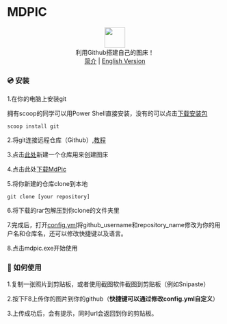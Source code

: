 # MDPIC
<p align="center" class="has-mb-6">
<img class="not-gallery-item" height="48" src="https://i.loli.net/2019/12/14/L3ZzHyqvshx9c2o.png">
<br> 利用Github搭建自己的图床！
<br>
<a href="https://github.com/skycity233/MDPIC">简介</a> |
<a href="https://github.com/skycity233/MDPIC/blob/master/README_EN.md">English Version</a>
<br>
</p>

### :cd: 安装

1.在你的电脑上安装git

拥有scoop的同学可以用Power Shell直接安装，没有的可以点击[下载安装包](https://git-scm.com/)

```shell
scoop install git
```

2.将git连接远程仓库（Github）,[教程](https://www.runoob.com/git/git-remote-repo.html)

3.点击[此处](https://github.com/new)新建一个仓库用来创建图床

4.点击此处[下载MdPic](https://github.com/skycity233/MDPIC/releases/download/v1.1/mdpic.rar)

5.将你新建的仓库clone到本地

```shell
git clone [your repository]
```

6.将下载的rar包解压到你clone的文件夹里

7.完成后，打开[config.yml](https://github.com/skycity233/MDPIC/blob/master/config.yml)将github_username和repository_name修改为你的用户名和仓库名，还可以修改快捷键以及语言。

8.点击mdpic.exe开始使用

### :gift: 如何使用

1.复制一张照片到剪贴板，或者使用截图软件截图到剪贴板（例如Snipaste）

2.按下F8上传你的图片到你的github（**快捷键可以通过修改config.yml自定义**）

3.上传成功后，会有提示，同时url会返回到你的剪贴板。
